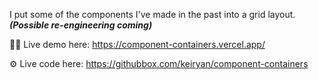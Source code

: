 I put some of the components I've made in the past into a grid layout.
__*(Possible re-engineering coming)*__

🧑‍💻 Live demo here: https://component-containers.vercel.app/

⚙️ Live code here: https://githubbox.com/keiryan/component-containers
